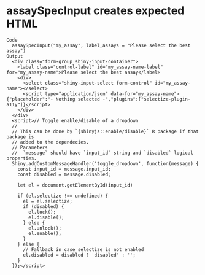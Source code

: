 # assaySpecInput creates expected HTML

    Code
      assaySpecInput("my_assay", label_assays = "Please select the best assay")
    Output
      <div class="form-group shiny-input-container">
        <label class="control-label" id="my_assay-name-label" for="my_assay-name">Please select the best assay</label>
        <div>
          <select class="shiny-input-select form-control" id="my_assay-name"></select>
          <script type="application/json" data-for="my_assay-name">{"placeholder":"- Nothing selected -","plugins":["selectize-plugin-a11y"]}</script>
        </div>
      </div>
      <script>// Toggle enable/disable of a dropdown
      //
      // This can be done by `{shinyjs::enable/disable}` R package if that package is
      // added to the dependecies.
      // Parameters
      //  `message` should have `input_id` string and `disabled` logical properties.
      Shiny.addCustomMessageHandler('toggle_dropdown', function(message) {
        const input_id = message.input_id;
        const disabled = message.disabled;
      
        let el = document.getElementById(input_id)
      
        if (el.selectize !== undefined) {
          el = el.selectize;
          if (disabled) {
            el.lock();
            el.disable();
          } else {
            el.unlock();
            el.enable();
          }
        } else {
          // Fallback in case selectize is not enabled
          el.disabled = disabled ? 'disabled' : '';
        }
      });</script>


